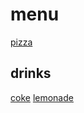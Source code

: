 # menu

[pizza](./recipes/pizza.md)

## drinks
[coke](./drinks/coke.md)
[lemonade](./drinks/lemonade.md)